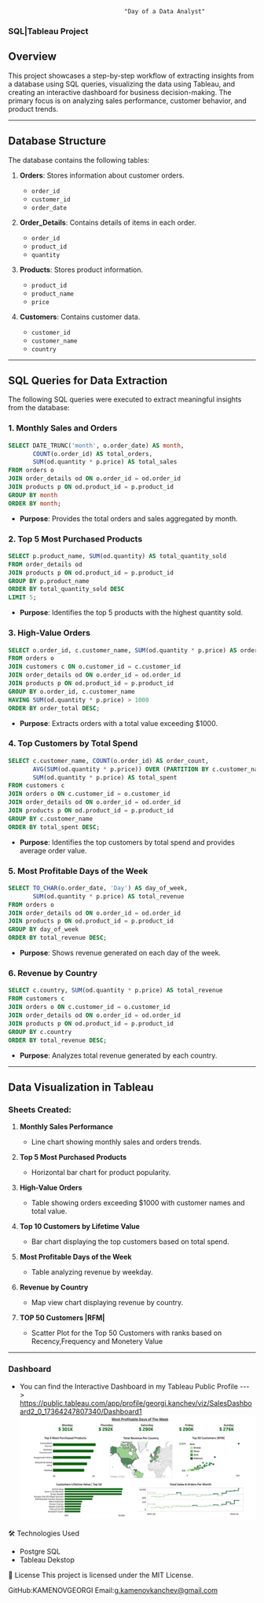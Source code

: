 
                                     "Day of a Data Analyst"

### SQL|Tableau Project 

## Overview
This project showcases a step-by-step workflow of extracting insights from a database using SQL queries, visualizing the data using Tableau, and creating an interactive dashboard for business decision-making. The primary focus is on analyzing sales performance, customer behavior, and product trends.

---

## **Database Structure**
The database contains the following tables:

1. **Orders**: Stores information about customer orders.
   - `order_id`
   - `customer_id`
   - `order_date`

2. **Order_Details**: Contains details of items in each order.
   - `order_id`
   - `product_id`
   - `quantity`

3. **Products**: Stores product information.
   - `product_id`
   - `product_name`
   - `price`

4. **Customers**: Contains customer data.
   - `customer_id`
   - `customer_name`
   - `country`

---

## **SQL Queries for Data Extraction**
The following SQL queries were executed to extract meaningful insights from the database:

### 1. **Monthly Sales and Orders**
```sql
SELECT DATE_TRUNC('month', o.order_date) AS month, 
       COUNT(o.order_id) AS total_orders,
       SUM(od.quantity * p.price) AS total_sales
FROM orders o
JOIN order_details od ON o.order_id = od.order_id
JOIN products p ON od.product_id = p.product_id
GROUP BY month
ORDER BY month;
```
- **Purpose**: Provides the total orders and sales aggregated by month.

### 2. **Top 5 Most Purchased Products**
```sql
SELECT p.product_name, SUM(od.quantity) AS total_quantity_sold
FROM order_details od
JOIN products p ON od.product_id = p.product_id
GROUP BY p.product_name
ORDER BY total_quantity_sold DESC
LIMIT 5;
```
- **Purpose**: Identifies the top 5 products with the highest quantity sold.

### 3. **High-Value Orders**
```sql
SELECT o.order_id, c.customer_name, SUM(od.quantity * p.price) AS order_total
FROM orders o
JOIN customers c ON o.customer_id = c.customer_id
JOIN order_details od ON o.order_id = od.order_id
JOIN products p ON od.product_id = p.product_id
GROUP BY o.order_id, c.customer_name
HAVING SUM(od.quantity * p.price) > 1000
ORDER BY order_total DESC;
```
- **Purpose**: Extracts orders with a total value exceeding $1000.

### 4. **Top Customers by Total Spend**
```sql
SELECT c.customer_name, COUNT(o.order_id) AS order_count,
       AVG(SUM(od.quantity * p.price)) OVER (PARTITION BY c.customer_name) AS avg_order_value,
       SUM(od.quantity * p.price) AS total_spent
FROM customers c
JOIN orders o ON c.customer_id = o.customer_id
JOIN order_details od ON o.order_id = od.order_id
JOIN products p ON od.product_id = p.product_id
GROUP BY c.customer_name
ORDER BY total_spent DESC;
```
- **Purpose**: Identifies the top customers by total spend and provides average order value.

### 5. **Most Profitable Days of the Week**
```sql
SELECT TO_CHAR(o.order_date, 'Day') AS day_of_week,
       SUM(od.quantity * p.price) AS total_revenue
FROM orders o
JOIN order_details od ON o.order_id = od.order_id
JOIN products p ON od.product_id = p.product_id
GROUP BY day_of_week
ORDER BY total_revenue DESC;
```
- **Purpose**: Shows revenue generated on each day of the week.

### 6. **Revenue by Country**
```sql
SELECT c.country, SUM(od.quantity * p.price) AS total_revenue
FROM customers c
JOIN orders o ON c.customer_id = o.customer_id
JOIN order_details od ON o.order_id = od.order_id
JOIN products p ON od.product_id = p.product_id
GROUP BY c.country
ORDER BY total_revenue DESC;
```
- **Purpose**: Analyzes total revenue generated by each country.

---

## **Data Visualization in Tableau**

### **Sheets Created**:
1. **Monthly Sales Performance**
   - Line chart showing monthly sales and orders trends.

2. **Top 5 Most Purchased Products**
   - Horizontal bar chart for product popularity.

3. **High-Value Orders**
   - Table showing orders exceeding $1000 with customer names and total value.

4. **Top 10 Customers by Lifetime Value**
   - Bar chart displaying the top customers based on total spend.

5. **Most Profitable Days of the Week**
   - Table analyzing revenue by weekday.

6. **Revenue by Country**
   - Map view chart displaying revenue by country.

7. **TOP 50 Customers |RFM|**
   - Scatter Plot for the Top 50 Customers with ranks based on Recency,Frequency and Monetery Value

---

   ### Dashboard ###
   - You can find the Interactive Dashboard in my Tableau Public Profile
   ---> https://public.tableau.com/app/profile/georgi.kanchev/viz/SalesDashboard2_0_17364247807340/Dashboard1
   ![Tableau](Tableau/Tab.png)



🛠 Technologies Used
   - Postgre SQL
   - Tableau Dekstop

📜 License
This project is licensed under the MIT License.

GitHub:KAMENOVGEORGI
Email:g.kamenovkanchev@gmail.com
